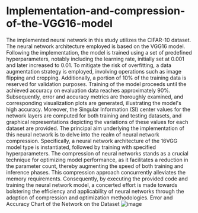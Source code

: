 # Implementation-and-compression-of-the-VGG16-model
The implemented neural network in this study utilizes the CIFAR-10 dataset. The neural network architecture employed is based on the VGG16 model. Following the implementation, the model is trained using a set of predefined hyperparameters, notably including the learning rate, initially set at 0.001 and later increased to 0.01.
To mitigate the risk of overfitting, a data augmentation strategy is employed, involving operations such as image flipping and cropping. Additionally, a portion of 10% of the training data is reserved for validation purposes.
Training of the model proceeds until the achieved accuracy on evaluation data reaches approximately 90%. Subsequently, error and accuracy metrics are thoroughly examined, and corresponding visualization plots are generated, illustrating the model's high accuracy.
Moreover, the Singular Information (SI) center values for the network layers are computed for both training and testing datasets, and graphical representations depicting the variations of these values for each dataset are provided.
The principal aim underlying the implementation of this neural network is to delve into the realm of neural network compression. Specifically, a neural network architecture of the 16VGG model type is instantiated, followed by training with specified hyperparameters.
The compression of neural networks stands as a crucial technique for optimizing model performance, as it facilitates a reduction in the parameter count, thereby augmenting the speed of both training and inference phases. This compression approach concurrently alleviates the memory requirements.
Consequently, by executing the provided code and training the neural network model, a concerted effort is made towards bolstering the efficiency and applicability of neural networks through the adoption of compression and optimization methodologies.
Error and Accuracy Chart of the Network on the Dataset
![image](https://github.com/fmirzadeh99/Implementation-and-compression-of-the-VGG16-model/assets/169579231/8fa85c65-7527-498f-a8fb-7931d16afa8c)
